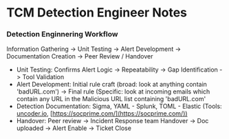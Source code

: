 # TCM Detection Engineer Notes

### Detection Enginnering Workflow

Information Gathering -> Unit Testing -> Alert Development -> Documentation Creation -> Peer Review / Handover

- Unit Testing: Confirms Alert Logic -> Repeatability -> Gap Identification -> Tool Validation
- Alert Development: Initial rule craft (broad: look at anything contain 'badURL.com') -> Final rule (Specific: look at incoming emails which contain any URL in the Malicious URL list containing 'badURL.com'
- Detection Documentation: Sigma, YAML - Splunk, TOML - Elastic (Tools: [uncoder.io](uncoder.io), [https://socprime.com/](https://socprime.com/))
- Handover: Peer review -> Incident Response team Handover -> Doc uploaded -> Alert Enable -> Ticket Close
